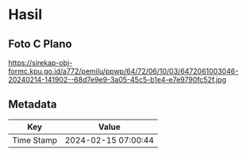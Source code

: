 # Hasil

## Foto C Plano

https://sirekap-obj-formc.kpu.go.id/a772/pemilu/ppwp/64/72/06/10/03/6472061003046-20240214-141902--68d7e9e9-3a05-45c5-b1e4-e7e9790fc52f.jpg


## Metadata

| Key        | Value               |
| ---------- | ------------------- |
| Time Stamp | 2024-02-15 07:00:44 |



